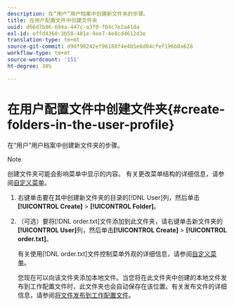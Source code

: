 ```yaml
---
description: 在“用户”用户档案中创建新文件夹的步骤。
title: 在用户配置文件中创建文件夹
uuid: d66d7b86-694a-447c-a3f0-f64c7e2a41da
exl-id: effd4360-3b50-481e-9ee7-4e8cd4612d3e
translation-type: tm+mt
source-git-commit: d9df90242ef96188f4e4b5e6d04cfef196b0a628
workflow-type: tm+mt
source-wordcount: '151'
ht-degree: 38%

---
```


# 在用户配置文件中创建文件夹{#create-folders-in-the-user-profile}

在“用户”用户档案中创建新文件夹的步骤。

>[!NOTE]
>
>创建文件夹可能会影响菜单中显示的内容。 有关更改菜单结构的详细信息，请参阅[自定义菜单](../../../../home/c-get-started/c-intf-anlys-ftrs/c-ctm-menus/c-ctm-menus.md#concept-93d4c09cb7f34cd293b7b64fba1cf894)。

1. 右键单击要在其中创建新文件夹的目录的[!DNL User]列，然后单击&#x200B;**[!UICONTROL Create]** > **[!UICONTROL Folder]**。
1. （可选）要将[!DNL order.txt]文件添加到此文件夹，请右键单击新文件夹的&#x200B;**[!UICONTROL User]**&#x200B;列，然后单击&#x200B;**[!UICONTROL Create]** > **[!UICONTROL order.txt]**。

   有关使用[!DNL order.txt]文件控制菜单外观的详细信息，请参阅[自定义菜单](../../../../home/c-get-started/c-intf-anlys-ftrs/c-ctm-menus/c-ctm-menus.md#concept-93d4c09cb7f34cd293b7b64fba1cf894)。

   您现在可以向该文件夹添加本地文件。当您将在此文件夹中创建的本地文件发布到工作配置文件时，此文件夹也会自动保存在该位置。有关发布文件的详细信息，请参阅[将文件发布到工作配置文件](../../../../home/c-get-started/c-admin-intrf/c-prof-mgr/t-pub-files-wkg-prof.md#task-a0106e010c834d16bd60eef4721b6af9)。
